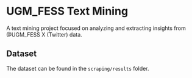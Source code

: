 # UGM_FESS Text Mining

A text mining project focused on analyzing and extracting insights from @UGM_FESS X (Twitter) data.

## Dataset

The dataset can be found in the `scraping/results` folder.
